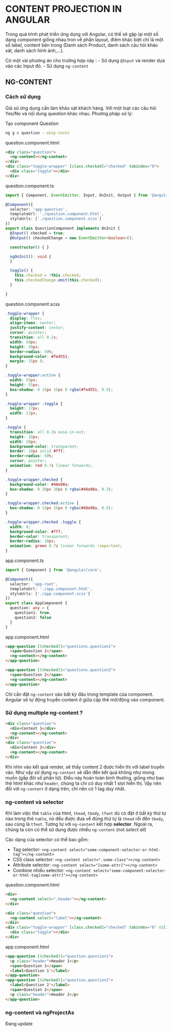 # CONTENT PROJECTION IN ANGULAR

Trong quá trình phát triển ứng dụng với Angular, có thể sẽ gặp lại một số dạng component giống nhau tron về phần layout, điêm khác biệt chỉ là một số label, content bên trong (Danh sách Product, danh sách câu hỏi khảo sát, danh sách hình ảnh,...). 

Có một vài phương án cho trường hợp này :
    - Sử dụng `@Input` và render dựa vào các Input đó.
    - Sử dụng `ng-content`

## NG-CONTENT

### Cách sử dụng

Giả sử ứng dụng cần làm khảo sát khách hàng. Với một loạt các câu hỏi Yes/No và nội dung question khác nhau. Phương pháp xử lý:

Tạo component Question
```bash
ng g c question --skip-tests
```

question.component.html
```html
<div class="question">
  <ng-content></ng-content>
</div>
<div class="toggle-wrapper" [class.checked]="checked" tabindex="0">
  <div class="toggle"></div>
</div>
```
question.component.ts

```typescript
import { Component, EventEmitter, Input, OnInit, Output } from '@angular/core';

@Component({
  selector: 'app-question',
  templateUrl: './question.component.html',
  styleUrls: ['./question.component.scss']
})
export class QuestionComponent implements OnInit {
  @Input() checked = true;
  @Output() checkedChange = new EventEmitter<boolean>();

  constructor() { }

  ngOnInit(): void {
  }

  toggle() {
    this.checked = !this.checked;
    this.checkedChange.emit(this.checked);
  }

}
```

question.component.scss
```css
.toggle-wrapper {
  display: flex;
  align-items: center;
  justify-content: center;
  cursor: pointer;
  transition: all 0.2s;
  width: 50px;
  height: 50px;
  border-radius: 50%;
  background-color: #fe4551;
  margin: 15px 0;
}

.toggle-wrapper:active {
  width: 55px;
  height: 55px;
  box-shadow: 0 15px 15px 0 rgba(#fe4551, 0.5);
}

.toggle-wrapper .toggle {
  height: 17px;
  width: 17px;
}

.toggle {
  transition: all 0.2s ease-in-out;
  height: 20px;
  width: 20px;
  background-color: transparent;
  border: 10px solid #fff;
  border-radius: 50%;
  cursor: pointer;
  animation: red 0.7s linear forwards;
}

.toggle-wrapper.checked {
  background-color: #48e98a;
  box-shadow: 0 20px 20px 0 rgba(#48e98a, 0.3);
}

.toggle-wrapper.checked:active {
  box-shadow: 0 15px 15px 0 rgba(#48e98a, 0.5);
}

.toggle-wrapper.checked .toggle {
  width: 0;
  background-color: #fff;
  border-color: transparent;
  border-radius: 30px;
  animation: green 0.7s linear forwards !important;
}
```
app.component.ts
```ts
import { Component } from '@angular/core';

@Component({
  selector: 'app-root',
  templateUrl: './app.component.html',
  styleUrls: ['./app.component.scss']
})
export class AppComponent {
  question: any = {
    question1: true,
    question2: false
  }
}
```

app.component.html
```html
<app-question [(checked)]="questions.question1">
  <span>Question 1</span>
  <ng-content></ng-content>
</app-question>

<app-question [(checked)]="questions.question2">
  <span>Question 2</span>
  <ng-content></ng-content>
</app-question>
```

Chỉ cần đặt `ng-content` vào bất kỳ đâu trong template của component. Angular sẽ tự động truyền content ở giữa cặp thẻ mở/động vào component.


### Sử dụng multiple ng-content ?

```html
<div class="question">
  <div>Content 1</div>
  <ng-content></ng-content>
</div>
<div class="question">
  <div>Content 2</div>
  <ng-content></ng-content>
</div>
```
Khi nhìn vào kết quả render, sẽ thấy content 2 được hiển thị với label truyền vào. Như vậy sử dụng `ng-content` sẽ dẫn đến kết quả không như mong muốn (gấp đôi số phần tử). Điều này hoàn toàn bình thường, giống như bao thẻ html khác như `header`, chúng ta chỉ có duy nhất 1 slot hiển thị. Vậy nên đối với `ng-content` ở dạng trên, chỉ nên có 1 tag duy nhất.


### ng-content và selector
Khi làm việc thẻ `table` của html, `thead`, `tbody`, `tfoot` dù có đặt ở bất kỳ thứ tự nào trong thẻ `table`, nó đều được đưa về đúng thứ tự là `thead` rồi đến `tbody`, sau cùng là  `tfoot`. Tương tự với `ng-content` kết hợp **selector**. Ngoài ra, chúng ta còn có thể sử dụng được nhiều `ng-content` (not  _select all_)

Các dạng của selector có thể bao gồm:
- Tag selector: `<ng-content select="some-component-selector-or-html-tag"></ng-content>`
- CSS class selector: `<ng-content select=".some-class"></ng-content>`
- Attribute selector: `<ng-content select="[some-attr]"></ng-content>`
- Combine nhiều selector: `<ng-content select="some-component-selector-or-html-tag[some-attr]"></ng-content>`

question.component.html
```html
<div>
  <ng-content select=".header"></ng-content>
</div>

<div class="question">
  <ng-content select="label"></ng-content>
</div>
<div class="toggle-wrapper" [class.checked]="checked" tabindex="0" (click)="toggle()">
  <div class="toggle"></div>
</div>
```

app.component.html
```html
<app-question [(checked)]="question.question1">
  <p class="header">Header 1</p>
  <span>Question 1</span>
  <label>Question 1'</label>
</app-question>
<app-question [(checked)]="question.question2">
  <label>Question 2'</label>
  <span>Question 2</span>
  <p class="header">Header 2</p>
</app-question>
```

### ng-content và ngProjectAs

Đang update